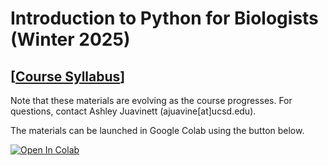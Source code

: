 # Introduction to Python for Biologists (Winter 2025)

## [[Course Syllabus](https://docs.google.com/document/d/1K2Wz9ka75gRDGLG0kmMkVgPsDxwSLAhyurqLT_ZB72Y/edit?usp=sharing)]

Note that these materials are evolving as the course progresses. For questions, contact Ashley Juavinett (ajuavine[at]ucsd.edu).

The materials can be launched in Google Colab using the button below. 

[![Open In Colab](https://colab.research.google.com/assets/colab-badge.svg)](http://colab.research.google.com/github/BILD62/BILD62_WI25)
